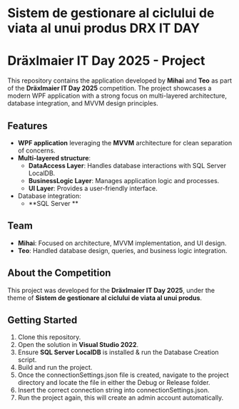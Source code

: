 # Sistem de gestionare al ciclului de viata al unui produs DRX IT DAY
# Dräxlmaier IT Day 2025 - Project

This repository contains the application developed by **Mihai** and **Teo** as part of the **Dräxlmaier IT Day 2025** competition. The project showcases a modern WPF application with a strong focus on multi-layered architecture, database integration, and MVVM design principles.

## Features
- **WPF application** leveraging the **MVVM** architecture for clean separation of concerns.
- **Multi-layered structure**:
  - **DataAccess Layer**: Handles database interactions with SQL Server LocalDB.
  - **BusinessLogic Layer**: Manages application logic and processes.
  - **UI Layer**: Provides a user-friendly interface.
- Database integration:
  - **SQL Server **

## Team
- **Mihai**: Focused on architecture, MVVM implementation, and UI design.
- **Teo**: Handled database design, queries, and business logic integration.

## About the Competition
This project was developed for the **Dräxlmaier IT Day 2025**, under the theme of **Sistem de gestionare al ciclului de viata al unui produs**.

## Getting Started
1. Clone this repository.
2. Open the solution in **Visual Studio 2022**.
3. Ensure **SQL Server LocalDB** is installed & run the Database Creation script.
5. Build and run the project.
6. Once the connectionSettings.json file is created, navigate to the project directory and locate the file in either the Debug or Release folder.
7. Insert the correct connection string into connectionSettings.json.
8. Run the project again, this will create an admin account automatically.



   
